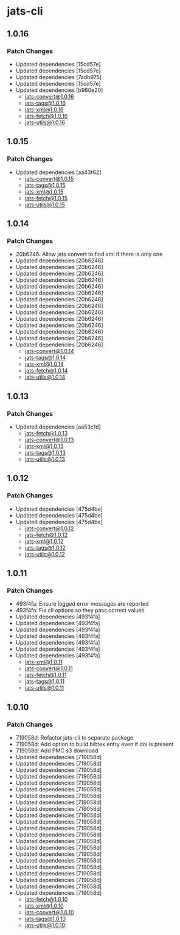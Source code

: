 # jats-cli

## 1.0.16

### Patch Changes

- Updated dependencies [15cd57e]
- Updated dependencies [15cd57e]
- Updated dependencies [7adb975]
- Updated dependencies [15cd57e]
- Updated dependencies [b980e20]
  - jats-convert@1.0.16
  - jats-tags@1.0.16
  - jats-xml@1.0.16
  - jats-fetch@1.0.16
  - jats-utils@1.0.16

## 1.0.15

### Patch Changes

- Updated dependencies [aa43f62]
  - jats-convert@1.0.15
  - jats-tags@1.0.15
  - jats-xml@1.0.15
  - jats-fetch@1.0.15
  - jats-utils@1.0.15

## 1.0.14

### Patch Changes

- 20b6246: Allow jats convert to find xml if there is only one
- Updated dependencies [20b6246]
- Updated dependencies [20b6246]
- Updated dependencies [20b6246]
- Updated dependencies [20b6246]
- Updated dependencies [20b6246]
- Updated dependencies [20b6246]
- Updated dependencies [20b6246]
- Updated dependencies [20b6246]
- Updated dependencies [20b6246]
- Updated dependencies [20b6246]
- Updated dependencies [20b6246]
- Updated dependencies [20b6246]
- Updated dependencies [20b6246]
- Updated dependencies [20b6246]
  - jats-convert@1.0.14
  - jats-tags@1.0.14
  - jats-xml@1.0.14
  - jats-fetch@1.0.14
  - jats-utils@1.0.14

## 1.0.13

### Patch Changes

- Updated dependencies [aa53c1d]
  - jats-fetch@1.0.13
  - jats-convert@1.0.13
  - jats-xml@1.0.13
  - jats-tags@1.0.13
  - jats-utils@1.0.13

## 1.0.12

### Patch Changes

- Updated dependencies [475d4be]
- Updated dependencies [475d4be]
- Updated dependencies [475d4be]
  - jats-convert@1.0.12
  - jats-fetch@1.0.12
  - jats-xml@1.0.12
  - jats-tags@1.0.12
  - jats-utils@1.0.12

## 1.0.11

### Patch Changes

- 493f4fa: Ensure logged error messages are reported
- 493f4fa: Fix cli options so they pass correct values
- Updated dependencies [493f4fa]
- Updated dependencies [493f4fa]
- Updated dependencies [493f4fa]
- Updated dependencies [493f4fa]
- Updated dependencies [493f4fa]
- Updated dependencies [493f4fa]
- Updated dependencies [493f4fa]
  - jats-xml@1.0.11
  - jats-convert@1.0.11
  - jats-fetch@1.0.11
  - jats-tags@1.0.11
  - jats-utils@1.0.11

## 1.0.10

### Patch Changes

- 719058d: Refactor jats-cli to separate package
- 719058d: Add option to build bibtex entry even if doi is present
- 719058d: Add PMC s3 download
- Updated dependencies [719058d]
- Updated dependencies [719058d]
- Updated dependencies [719058d]
- Updated dependencies [719058d]
- Updated dependencies [719058d]
- Updated dependencies [719058d]
- Updated dependencies [719058d]
- Updated dependencies [719058d]
- Updated dependencies [719058d]
- Updated dependencies [719058d]
- Updated dependencies [719058d]
- Updated dependencies [719058d]
- Updated dependencies [719058d]
- Updated dependencies [719058d]
- Updated dependencies [719058d]
- Updated dependencies [719058d]
- Updated dependencies [719058d]
- Updated dependencies [719058d]
- Updated dependencies [719058d]
- Updated dependencies [719058d]
- Updated dependencies [719058d]
- Updated dependencies [719058d]
  - jats-fetch@1.0.10
  - jats-xml@1.0.10
  - jats-convert@1.0.10
  - jats-tags@1.0.10
  - jats-utils@1.0.10
